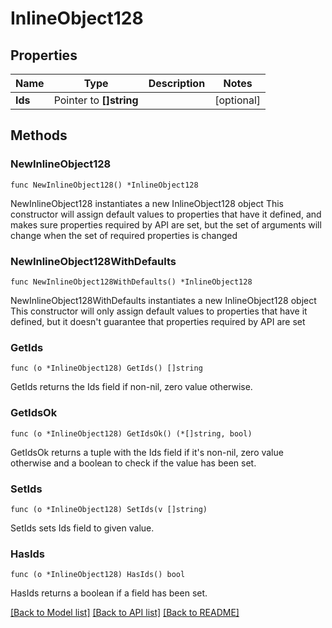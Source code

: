 # InlineObject128

## Properties

Name | Type | Description | Notes
------------ | ------------- | ------------- | -------------
**Ids** | Pointer to **[]string** |  | [optional] 

## Methods

### NewInlineObject128

`func NewInlineObject128() *InlineObject128`

NewInlineObject128 instantiates a new InlineObject128 object
This constructor will assign default values to properties that have it defined,
and makes sure properties required by API are set, but the set of arguments
will change when the set of required properties is changed

### NewInlineObject128WithDefaults

`func NewInlineObject128WithDefaults() *InlineObject128`

NewInlineObject128WithDefaults instantiates a new InlineObject128 object
This constructor will only assign default values to properties that have it defined,
but it doesn't guarantee that properties required by API are set

### GetIds

`func (o *InlineObject128) GetIds() []string`

GetIds returns the Ids field if non-nil, zero value otherwise.

### GetIdsOk

`func (o *InlineObject128) GetIdsOk() (*[]string, bool)`

GetIdsOk returns a tuple with the Ids field if it's non-nil, zero value otherwise
and a boolean to check if the value has been set.

### SetIds

`func (o *InlineObject128) SetIds(v []string)`

SetIds sets Ids field to given value.

### HasIds

`func (o *InlineObject128) HasIds() bool`

HasIds returns a boolean if a field has been set.


[[Back to Model list]](../README.md#documentation-for-models) [[Back to API list]](../README.md#documentation-for-api-endpoints) [[Back to README]](../README.md)


